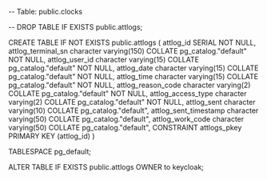 -- Table: public.clocks

-- DROP TABLE IF EXISTS public.attlogs;

CREATE TABLE IF NOT EXISTS public.attlogs
(
    attlog_id SERIAL NOT NULL,
    attlog_terminal_sn character varying(150) COLLATE pg_catalog."default" NOT NULL,
    attlog_user_id character varying(15) COLLATE pg_catalog."default" NOT NULL,
    attlog_date character varying(15) COLLATE pg_catalog."default" NOT NULL,
    attlog_time character varying(15) COLLATE pg_catalog."default" NOT NULL,
    attlog_reason_code character varying(2) COLLATE pg_catalog."default" NOT NULL,
    attlog_access_type character varying(2) COLLATE pg_catalog."default" NOT NULL,
    attlog_sent character varying(10) COLLATE pg_catalog."default",
    attlog_sent_timestamp character varying(50) COLLATE pg_catalog."default",
    attlog_work_code character varying(50) COLLATE pg_catalog."default",
    CONSTRAINT attlogs_pkey PRIMARY KEY (attlog_id)
)

TABLESPACE pg_default;

ALTER TABLE IF EXISTS public.attlogs
    OWNER to keycloak;
